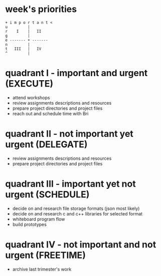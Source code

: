 # week's priorities

```
+ i m p o r t a n t <
u         |
r    I    |   II
g         |
e ------- + -------
n         |
t   III   |   IV
^         |
```

# quadrant I - important and urgent (EXECUTE)

- attend workshops
- review assignments descriptions and resources
- prepare project directories and project files
- reach out and schedule time with Bri

# quadrant II - not important yet urgent (DELEGATE)

- review assignments descriptions and resources
- prepare project directories and project files

# quadrant III - important yet not urgent (SCHEDULE)

- decide on and research file storage formats (json most likely)
- decide on and research c and c++ libraries for selected format
- whiteboard program flow
- build prototypes

# quadrant IV - not important and not urgent (FREETIME)

- archive last trimester's work

